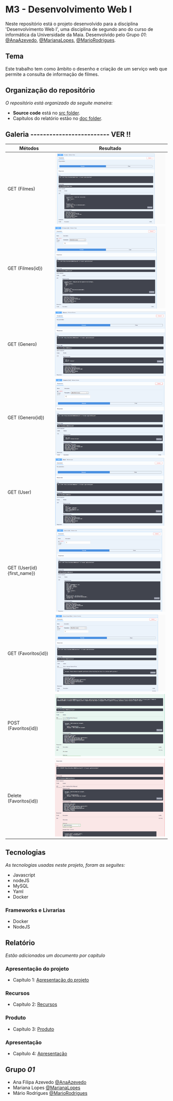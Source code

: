 # M3 - Desenvolvimento Web I

Neste repositório está o projeto desenvolvido para a disciplina 'Desenvolvimento Web I', uma disciplina de segundo ano do curso de informática da Universidade da Maia. Desenvolvido pelo Grupo _01_: [@AnaAzevedo](https://github.com/AnaAzevedo2), [@MarianaLopes](https://github.com/marlope02), [@MarioRodrigues](https://github.com/MarioRodrigues2304).

## Tema 

Este trabalho tem como âmbito o desenho e criação de um serviço web que permite a consulta de informação de filmes.

## Organização do repositório 

_O repositório está organizado da seguite maneira:_
* **Source code** está no [src folder](src/).
* Capítulos do relatório estão no [doc folder](doc/).


## Galeria ------------------------- VER !!

| Métodos                      | Resultado   |
| ---------------------------- | ----------- |
| GET (Filmes)                 | ![Get Filmes](doc/images/image4.png)       |
| GET (Filmes{id})             | ![Get Filmes_id](doc/images/image5.png)       |
| GET (Genero)                 | ![Get genero](doc/images/image6.png)       |
| GET (Genero{id})             | ![Get genero_id](doc/images/image13.png)       |
| GET (User)                   | ![Get user](doc/images/image14.png)       |
| GET (User{id}{first_name})   | ![Get user_id](doc/images/image7.png)       |
| GET (Favoritos{id})          | ![Get Fav_id](doc/images/image8.png)       |
| POST (Favoritos{id})         | ![Post Fav_id](doc/images/image11.png)       |
| Delete (Favoritos{id})       | ![Delete Fav_id](doc/images/image12.png)       |

## Tecnologias 

_As tecnologias usadas neste projeto, foram as seguites:_
* Javascript
* nodeJS
* MySQL
* Yaml
* Docker


### Frameworks e Livrarias 

* Docker
* NodeJS

## Relatório
_Estão adicionados um documento por capítulo_

### Apresentação do projeto
* Capítulo 1: [Apresentação do projeto](doc/c1.md)
### Recursos
* Capítulo 2: [Recursos](doc/c2.md)
### Produto
* Capítulo 3: [Produto](doc/c3.md)
### Apresentação
* Capítulo 4: [Apresentação](doc/c4.md)

## Grupo _01_
* Ana Filipa Azevedo [@AnaAzevedo](https://github.com/AnaAzevedo2) 
* Mariana Lopes [@MarianaLopes](https://github.com/marlope02) 
* Mário Rodrigues [@MarioRodrigues](https://github.com/MarioRodrigues2304)

